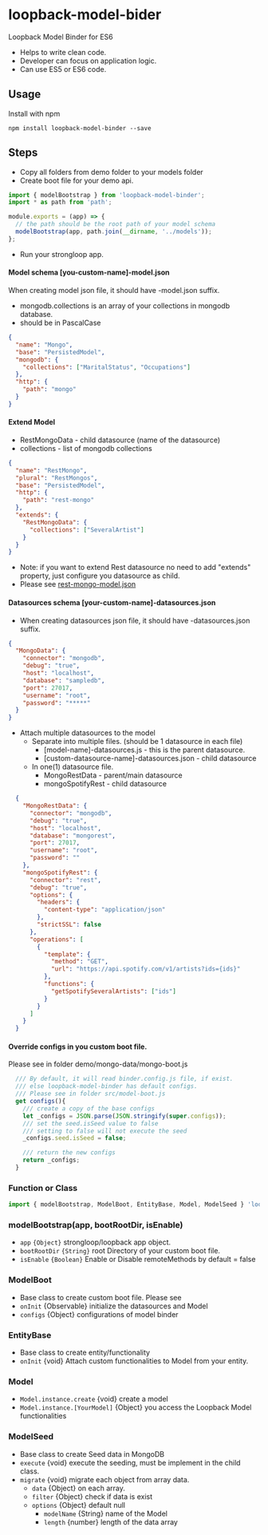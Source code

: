 # loopback-model-bider
Loopback Model Binder for ES6

* Helps to write clean code.
* Developer can focus on application logic.
* Can use ES5 or ES6 code.

## Usage

Install with npm

```
npm install loopback-model-binder --save
```

## Steps
* Copy all folders from demo folder to your models folder
* Create boot file for your demo api.
```javascript
import { modelBootstrap } from 'loopback-model-binder';
import * as path from 'path';

module.exports = (app) => {
  // the path should be the root path of your model schema
  modelBootstrap(app, path.join(__dirname, '../models'));
};
```
* Run your strongloop app.

#### Model schema [you-custom-name]-model.json 
When creating model json file, it should have -model.json suffix.

* mongodb.collections is an array of your collections in mongodb database.
* should be in PascalCase
``` json
{
  "name": "Mongo",
  "base": "PersistedModel",
  "mongodb": {
    "collections": ["MaritalStatus", "Occupations"]
  },
  "http": {
    "path": "mongo"
  }
}
```
#### Extend Model 
* RestMongoData - child datasource (name of the datasource) 
* collections - list of mongodb collections
``` json
{
  "name": "RestMongo",
  "plural": "RestMongos",
  "base": "PersistedModel",
  "http": {
    "path": "rest-mongo"
  },
  "extends": {
    "RestMongoData": {
      "collections": ["SeveralArtist"]
    }
  }
}
```
* Note: if you want to extend Rest datasource no need to add "extends" property, just configure you datasource as child.
* Please see [rest-mongo-model.json](https://github.com/aelbore/loopback-model-binder/blob/master/demo/rest-mongo/rest-mongo-model.json)

#### Datasources schema [your-custom-name]-datasources.json
* When creating datasources json file, it should have -datasources.json suffix.
```json
{
  "MongoData": {
    "connector": "mongodb",
    "debug": "true",
    "host": "localhost",
    "database": "sampledb",
    "port": 27017,
    "username": "root",
    "password": "*****"
  }
}
```
* Attach multiple datasources to the model
  * Separate into multiple files. (should be 1 datasource in each file)
    * [model-name]-datasources.js - this is the parent datasource.
    * [custom-datasource-name]-datasources.json - child datasource
  * In one(1) datasource file.
    * MongoRestData - parent/main datasource 
    * mongoSpotifyRest - child datasource
```json
  {
    "MongoRestData": {
      "connector": "mongodb",
      "debug": "true",
      "host": "localhost",
      "database": "mongorest",
      "port": 27017,
      "username": "root",
      "password": ""
    },
    "mongoSpotifyRest": {
      "connector": "rest",
      "debug": "true",
      "options": {
        "headers": {
          "content-type": "application/json"
        },
        "strictSSL": false
      },
      "operations": [
        { 
          "template": {
            "method": "GET",
            "url": "https://api.spotify.com/v1/artists?ids={ids}"
          },
          "functions": {
            "getSpotifySeveralArtists": ["ids"]
          }
        }
      ]
    }
  }  
```
    
#### Override configs in you custom boot file. 
Please see in folder demo/mongo-data/mongo-boot.js

```javascript
  /// By default, it will read binder.config.js file, if exist.
  /// else loopback-model-binder has default configs.
  /// Please see in folder src/model-boot.js 
  get configs(){
    /// create a copy of the base configs
    let _configs = JSON.parse(JSON.stringify(super.configs));
    /// set the seed.isSeed value to false
    /// setting to false will not execute the seed
    _configs.seed.isSeed = false;

    /// return the new configs
    return _configs;
  }
```

### Function or Class 
```javascript
import { modelBootstrap, ModelBoot, EntityBase, Model, ModelSeed } 'loopback-model-binder';
```

### modelBootstrap(app, bootRootDir, isEnable)
  * `app` `{Object}` strongloop/loopback app object.
  * `bootRootDir` `{String}` root Directory of your custom boot file.
  * `isEnable` `{Boolean}` Enable or Disable remoteMethods by default = false

### ModelBoot 
  * Base class to create custom boot file. Please see
  * `onInit` {Observable} initialize the datasources and Model
  * `configs` {Object} configurations of model binder  
  
### EntityBase
  * Base class to create entity/functionality
  * `onInit` {void} Attach custom functionalities to Model from your entity.

### Model
  * `Model.instance.create` {void} create a model
  * `Model.instance.[YourModel]` {Object} you access the Loopback Model functionalities
  
### ModelSeed
  * Base class to create Seed data in MongoDB
  * `execute` {void} execute the seeding, must be implement in the child class.
  * `migrate` {void} migrate each object from array data.
    * `data` {Object} on each array.
    * `filter` {Object} check if data is exist
    * `options` {Object} default null
      * `modelName` {String} name of the Model
      * `length` {number} length of the data array